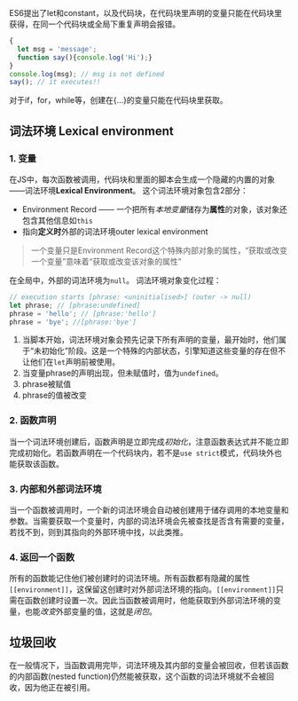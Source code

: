 ES6提出了let和constant，以及代码块，在代码块里声明的变量只能在代码块里获得，在同一个代码块或全局下重复声明会报错。
```js
{
  let msg = 'message';
  function say(){console.log('Hi');}
}
console.log(msg); // msg is not defined
say(); // it executes!!
```
对于if，for，while等，创建在{...}的变量只能在代码块里获取。

## 词法环境 Lexical environment

### 1. 变量
在JS中，每次函数被调用，代码块和里面的脚本会生成一个隐藏的内置的对象——词法环境**Lexical Environment**。
这个词法环境对象包含2部分：
+ Environment Record —— 一个把所有*本地变量*储存为**属性**的对象，该对象还包含其他信息如`this`
+ 指向**定义时**外部的词法环境outer lexical environment

> 一个变量只是Environment Record这个特殊内部对象的属性，“获取或改变一个变量”意味着“获取或改变该对象的属性”

在全局中，外部的词法环境为`null`。
词法环境对象变化过程：
```js
// execution starts [phrase: <uninitialised>] (outer -> null)
let phrase; // [phrase:undefined]
phrase = 'hello'; // [phrase:'hello']
phrase = 'bye'; //[phrase:'bye']
```
1. 当脚本开始，词法环境对象会预先记录下所有声明的变量，最开始时，他们属于“未初始化”阶段。这是一个特殊的内部状态，引擎知道这些变量的存在但不让他们在`let`声明前被使用。
2. 当变量phrase的声明出现，但未赋值时，值为`undefined`。
3. phrase被赋值
4. phrase的值被改变

### 2. 函数声明
当一个词法环境创建后，函数声明是立即完成*初始化*，注意函数表达式并不能立即完成初始化。若函数声明在一个代码块内，若不是`use strict`模式，代码块外也能获取该函数。

### 3. 内部和外部词法环境
当一个函数被调用时，一个新的词法环境会自动被创建用于储存调用的本地变量和参数。当需要获取一个变量时，内部的词法环境会先被查找是否含有需要的变量，若找不到，则到其指向的外部环境中找，以此类推。

### 4. 返回一个函数
所有的函数能记住他们被创建时的词法环境。所有函数都有隐藏的属性`[[environment]]`，这保留这创建时对外部词法环境的指向。`[[environment]]`只需在函数创建时设置一次。因此当函数被调用时，他能获取到外部词法环境的变量，也能*改变*外部变量的值，这就是*闭包*。


## 垃圾回收
在一般情况下，当函数调用完毕，词法环境及其内部的变量会被回收，但若该函数的内部函数(nested function)仍然能被获取，这个函数的词法环境就不会被回收，因为他正在被引用。